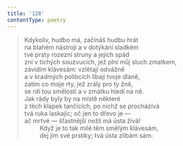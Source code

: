 ```yaml
---
title: '128'
contentType: poetry
---
```


> Kdykoliv, hudbo má, začínáš hudbu hrát  
> na blahém nástroji a v dotýkání sladkém  
> tvé prsty rozezní struny a jejich spád  
> zní v tichých souzvucích, jež plní můj sluch zmatkem,  
> závidím klávesám: vzlétají odvážně  
> a v kradmých polibcích líbají tvoje dlaně,  
> zatím co moje rty, jež zrály pro ty žně,  
> se rdí tou smělostí a v zmatku hledí na ně.  
> Jak rády byly by na místě některé  
> z těch klapek tančících, po nichž se procházívá  
> tvá ruka laskajíc; oč jen to dřevo je —  
> ač mrtvé — šťastnější nežli má ústa živá!  
>          Když je to tak milé těm smělým klávesám,  
>          dej jim své prstíky; tvá ústa zlíbám sám.
